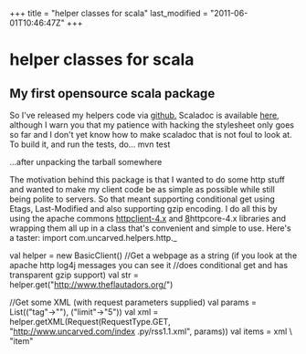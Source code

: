 +++
title = "helper classes for scala"
last_modified = "2011-06-01T10:46:47Z"
+++
# helper classes for scala

## My first opensource scala package

So I've released my helpers code via [github.][5] Scaladoc is available
[here,][6] although I warn you that my patience with hacking the
stylesheet only goes so far and I don't yet know how to make scaladoc
that is not foul to look at. To build it, and run the tests, do...
mvn test

...after unpacking the tarball somewhere

The motivation behind this package is that I wanted to do some http
stuff and wanted to make my client code be as simple as possible while
still being polite to servers. So that meant supporting conditional get
using Etags, Last-Modified and also supporting gzip encoding. I do all
this by using the apache commons [httpclient-4.x][7] and [8]httpcore-4.x
libraries and wrapping them all up in a class that's convenient and
simple to use. Here's a taster:
import com.uncarved.helpers.http._

val helper = new BasicClient()
//Get a webpage as a string (if you look at the apache http log4j messages you
can see it
//does conditional get and has transparent gzip support)
val str = helper.get("http://www.theflautadors.org/")

//Get some XML (with request parameters supplied)
val params = List(("tag"->""), ("limit"->"5"))
val xml = helper.getXML(Request(RequestType.GET, "http://www.uncarved.com/index
.py/rss1.1.xml", params))
val items = xml \\ "item"

[1]: http://www.uncarved.com/articles/helpers
[2]: http://www.uncarved.com/
[3]: http://www.uncarved.com/articles/contact
[4]: http://www.uncarved.com/login/
[5]: http://uncarved.com/blog/helpers_github.mrk
[6]: http://www.uncarved.com/static/scala/helpers/doc/index.html
[7]: http://hc.apache.org/httpcomponents-client/index.html
[8]: http://hc.apache.org/httpcomponents-core/index.html
[9]: http://www.uncarved.com/tags/computers
[10]: mailto:sean@uncarved.com
[11]: http://creativecommons.org/licenses/by-sa/4.0/

